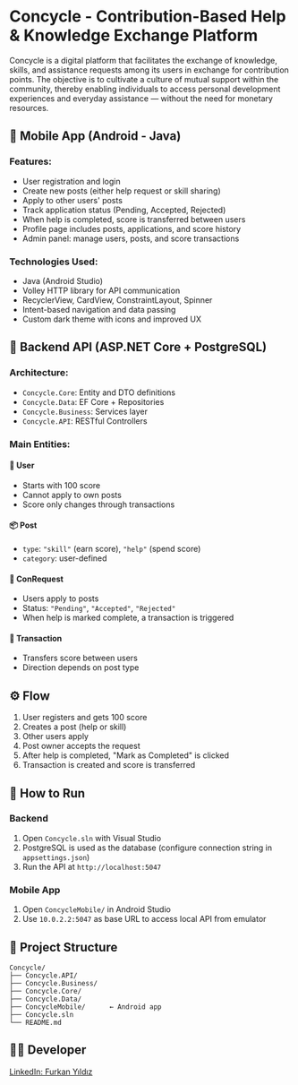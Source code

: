 # Concycle - Contribution-Based Help & Knowledge Exchange Platform

Concycle is a digital platform that facilitates the exchange of knowledge, skills, and assistance requests among its users in exchange for contribution points. The objective is to cultivate a culture of mutual support within the community, thereby enabling individuals to access personal development experiences and everyday assistance — without the need for monetary resources.

## 📱 Mobile App (Android - Java)

### Features:
- User registration and login
- Create new posts (either help request or skill sharing)
- Apply to other users' posts
- Track application status (Pending, Accepted, Rejected)
- When help is completed, score is transferred between users
- Profile page includes posts, applications, and score history
- Admin panel: manage users, posts, and score transactions

### Technologies Used:
- Java (Android Studio)
- Volley HTTP library for API communication
- RecyclerView, CardView, ConstraintLayout, Spinner
- Intent-based navigation and data passing
- Custom dark theme with icons and improved UX

## 🔗 Backend API (ASP.NET Core + PostgreSQL)

### Architecture:
- `Concycle.Core`: Entity and DTO definitions
- `Concycle.Data`: EF Core + Repositories
- `Concycle.Business`: Services layer
- `Concycle.API`: RESTful Controllers

### Main Entities:

#### 🧍 User
- Starts with 100 score
- Cannot apply to own posts
- Score only changes through transactions

#### 📦 Post
- `type`: `"skill"` (earn score), `"help"` (spend score)
- `category`: user-defined

#### 📄 ConRequest
- Users apply to posts
- Status: `"Pending"`, `"Accepted"`, `"Rejected"`
- When help is marked complete, a transaction is triggered

#### 💸 Transaction
- Transfers score between users
- Direction depends on post type

## ⚙️ Flow

1. User registers and gets 100 score
2. Creates a post (help or skill)
3. Other users apply
4. Post owner accepts the request
5. After help is completed, "Mark as Completed" is clicked
6. Transaction is created and score is transferred

## 🚀 How to Run

### Backend
1. Open `Concycle.sln` with Visual Studio
2. PostgreSQL is used as the database (configure connection string in `appsettings.json`)
3. Run the API at `http://localhost:5047`

### Mobile App
1. Open `ConcycleMobile/` in Android Studio
2. Use `10.0.2.2:5047` as base URL to access local API from emulator

## 📁 Project Structure

```
Concycle/
├── Concycle.API/
├── Concycle.Business/
├── Concycle.Core/
├── Concycle.Data/
├── ConcycleMobile/      ← Android app
├── Concycle.sln
└── README.md
```

## 👨‍💻 Developer

[LinkedIn: Furkan Yıldız](https://www.linkedin.com/in/furkan-yıldız-584383254)
